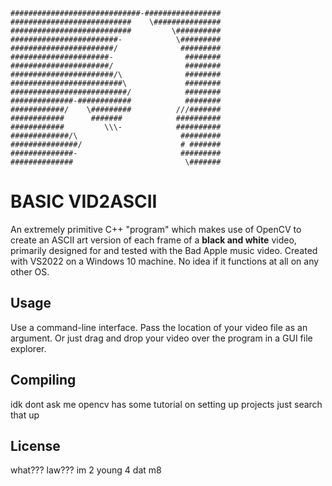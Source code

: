 ```
#############################-#################
###########################    \###############
###########################         \##########
########################-            \#########
#######################/              #########
######################-                ########
######################/                ########
#######################/\              ########
#########################\             ########
##########################/            ########
##############-############            ########
############/    \#########          ///#######
############      #######            ##########
############         \\\-            ##########
#############/\                       #########
###############/                      # #######
##############-                       #########
##############                         \#######
```


# BASIC VID2ASCII
An extremely primitive C++ "program" which makes use of OpenCV to create an ASCII art version of each frame of a **black and white** video, primarily designed for and tested with the Bad Apple music video.
Created with VS2022 on a Windows 10 machine. No idea if it functions at all on any other OS.
## Usage
Use a command-line interface. Pass the location of your video file as an argument.
Or just drag and drop your video over the program in a GUI file explorer.
## Compiling
idk dont ask me opencv has some tutorial on setting up projects just search that up
## License
what??? law??? im 2 young 4 dat m8
